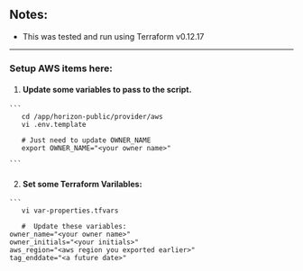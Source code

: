 ## Notes:
*  This was tested and run using Terraform v0.12.17

---

###  Setup AWS items here:

1.    #### Update some variables to pass to the script.
    ``` 
       cd /app/horizon-public/provider/aws
       vi .env.template

       # Just need to update OWNER_NAME
       export OWNER_NAME="<your owner name>"

    ```

2.    #### Set some Terraform Varilables:
    ```
       vi var-properties.tfvars

       #  Update these variables:
	owner_name="<your owner name>"
	owner_initials="<your initials>"
	aws_region="<aws region you exported earlier>"
	tag_enddate="<a future date>"
